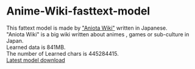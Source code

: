 
# Anime-Wiki-fasttext-model
This fattext model is made by ["Aniota Wiki"](https://w.atwiki.jp/aniwotawiki/) written in Japanese.\
"Aniota Wiki" is a big wiki written about animes , games or sub-culture in Japan.\
Learned data is 841MB.\
The number of Learned chars is 445284415.\
[Latest model download](https://github.com/pengincoalition/Anime-Wiki-fasttext-model/releases/tag/2020%2F10%2F5)
